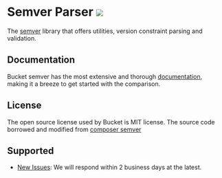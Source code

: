 # Semver Parser ![](https://github.com/getbucket/semver/workflows/bucket-semver/badge.svg)

The [semver](https://semver.org/) library that offers utilities, version constraint parsing and validation.

## Documentation

Bucket semver has the most extensive and thorough [documentation](https://github.com/getbucket/semver/wiki), making it a breeze to get started with the comparison.

## License

The open source license used by Bucket is MIT license.
The source code borrowed and modified from [composer semver](https://github.com/composer/semver)

## Supported

- [New Issues](https://github.com/getbucket/semver/issues): We will respond within 2 business days at the latest.


